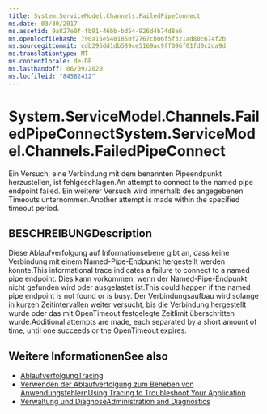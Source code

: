```yaml
---
title: System.ServiceModel.Channels.FailedPipeConnect
ms.date: 03/30/2017
ms.assetid: 9a827e0f-fb91-46bb-bd54-926d4b74d8a6
ms.openlocfilehash: 790a15e5401850f2767cb06f5f321ad80c674f2b
ms.sourcegitcommit: cdb295dd1db589ce5169ac9ff096f01fd0c2da9d
ms.translationtype: MT
ms.contentlocale: de-DE
ms.lasthandoff: 06/09/2020
ms.locfileid: "84582412"
---
```

# <a name="systemservicemodelchannelsfailedpipeconnect"></a><span data-ttu-id="57dc1-102">System.ServiceModel.Channels.FailedPipeConnect</span><span class="sxs-lookup"><span data-stu-id="57dc1-102">System.ServiceModel.Channels.FailedPipeConnect</span></span>
<span data-ttu-id="57dc1-103">Ein Versuch, eine Verbindung mit dem benannten Pipeendpunkt herzustellen, ist fehlgeschlagen.</span><span class="sxs-lookup"><span data-stu-id="57dc1-103">An attempt to connect to the named pipe endpoint failed.</span></span> <span data-ttu-id="57dc1-104">Ein weiterer Versuch wird innerhalb des angegebenen Timeouts unternommen.</span><span class="sxs-lookup"><span data-stu-id="57dc1-104">Another attempt is made within the specified timeout period.</span></span>  
  
## <a name="description"></a><span data-ttu-id="57dc1-105">BESCHREIBUNG</span><span class="sxs-lookup"><span data-stu-id="57dc1-105">Description</span></span>  
 <span data-ttu-id="57dc1-106">Diese Ablaufverfolgung auf Informationsebene gibt an, dass keine Verbindung mit einem Named-Pipe-Endpunkt hergestellt werden konnte.</span><span class="sxs-lookup"><span data-stu-id="57dc1-106">This informational trace indicates a failure to connect to a named pipe endpoint.</span></span> <span data-ttu-id="57dc1-107">Dies kann vorkommen, wenn der Named-Pipe-Endpunkt nicht gefunden wird oder ausgelastet ist.</span><span class="sxs-lookup"><span data-stu-id="57dc1-107">This could happen if the named pipe endpoint is not found or is busy.</span></span> <span data-ttu-id="57dc1-108">Der Verbindungsaufbau wird solange in kurzen Zeitintervallen weiter versucht, bis die Verbindung hergestellt wurde oder das mit OpenTimeout festgelegte Zeitlimit überschritten wurde.</span><span class="sxs-lookup"><span data-stu-id="57dc1-108">Additional attempts are made, each separated by a short amount of time, until one succeeds or the OpenTimeout expires.</span></span>  
  
## <a name="see-also"></a><span data-ttu-id="57dc1-109">Weitere Informationen</span><span class="sxs-lookup"><span data-stu-id="57dc1-109">See also</span></span>

- [<span data-ttu-id="57dc1-110">Ablaufverfolgung</span><span class="sxs-lookup"><span data-stu-id="57dc1-110">Tracing</span></span>](index.md)
- [<span data-ttu-id="57dc1-111">Verwenden der Ablaufverfolgung zum Beheben von Anwendungsfehlern</span><span class="sxs-lookup"><span data-stu-id="57dc1-111">Using Tracing to Troubleshoot Your Application</span></span>](using-tracing-to-troubleshoot-your-application.md)
- [<span data-ttu-id="57dc1-112">Verwaltung und Diagnose</span><span class="sxs-lookup"><span data-stu-id="57dc1-112">Administration and Diagnostics</span></span>](../index.md)
